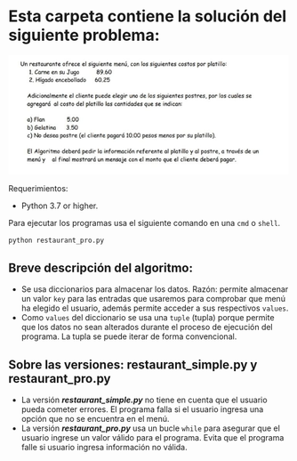# Esta carpeta contiene la solución del siguiente problema:

![](instructions.jpg)

Requerimientos: 

* Python 3.7 or higher.

Para ejecutar los programas usa el siguiente comando en una `cmd` o `shell`.

```bash
python restaurant_pro.py
```

## Breve descripción del algoritmo:

* Se usa diccionarios para almacenar los datos. Razón: permite almacenar un valor `key` para las entradas que usaremos para comprobar que menú ha elegido el usuario, además permite acceder a sus respectivos `values`.
* Como `values` del diccionario se usa una `tuple` (tupla) porque permite que los datos no sean alterados durante el proceso de ejecución del programa. La tupla se puede iterar de forma convencional.

## Sobre las versiones: **restaurant_simple.py** y **restaurant_pro.py**

* La versión ***restaurant_simple.py*** no tiene en cuenta que el usuario pueda cometer errores. El programa falla si el usuario ingresa una opción que no se encuentra en el menú.
* La versión ***restaurant_pro.py*** usa un bucle `while` para asegurar que el usuario ingrese un valor válido para el programa. Evita que el programa falle si usuario ingresa información no válida.